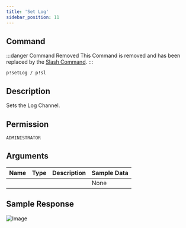 ```yaml
---
title: 'Set Log'
sidebar_position: 11
---
```


## Command
:::danger Command Removed
This Command is removed and has been replaced by the [Slash Command](../../admins/log).
:::
```
p!setLog / p!sl
```

## Description
Sets the Log Channel.

## Permission
`ADMINISTRATOR`

## Arguments
| Name | Type | Description | Sample Data |
| ---- | ---- | ----------- | ----------- |
|  |  |  | None |

## Sample Response
![Image](https://cdn.herrtxbias.net/Discord_DTJePt6RvC.png)
